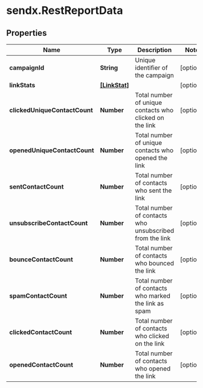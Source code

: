 # sendx.RestReportData

## Properties

Name | Type | Description | Notes
------------ | ------------- | ------------- | -------------
**campaignId** | **String** | Unique identifier of the campaign | [optional] 
**linkStats** | [**[LinkStat]**](LinkStat.md) |  | [optional] 
**clickedUniqueContactCount** | **Number** | Total number of unique contacts who clicked on the link | [optional] 
**openedUniqueContactCount** | **Number** | Total number of unique contacts who opened the link | [optional] 
**sentContactCount** | **Number** | Total number of contacts who sent the link | [optional] 
**unsubscribeContactCount** | **Number** | Total number of contacts who unsubscribed from the link | [optional] 
**bounceContactCount** | **Number** | Total number of contacts who bounced the link | [optional] 
**spamContactCount** | **Number** | Total number of contacts who marked the link as spam | [optional] 
**clickedContactCount** | **Number** | Total number of contacts who clicked on the link | [optional] 
**openedContactCount** | **Number** | Total number of contacts who opened the link | [optional] 


